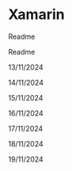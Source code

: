 # Xamarin
<p>Readme</p>
<p>Readme</p>
<p>13/11/2024</p>
<p>14/11/2024</p>
<p>15/11/2024</p>
<p>16/11/2024</p>
<p>17/11/2024</p>
<p>18/11/2024</p>
<p>19/11/2024</p>
